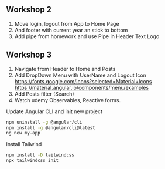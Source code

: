 ## Workshop 2 

1. Move login, logout from App to Home Page
2. And footer with current year an stick to bottom
3. Add pipe from homework and use Pipe in Header Text Logo

## Workshop 3

1. Navigate from Header to Home and Posts
2. Add DropDown Menu with UserName and Logout Icon
https://fonts.google.com/icons?selected=Material+Icons
https://material.angular.io/components/menu/examples
3. Add Posts filter (Search)
4. Watch udemy Observables, Reactive forms.

Update Angular CLI and init new project

```sh
npm uninstall -g @angular/cli
npm install -g @angular/cli@latest
ng new my-app
```

Install Tailwind

```sh
npm install -D tailwindcss
npx tailwindcss init 
```